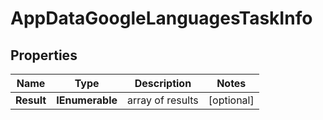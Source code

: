 # AppDataGoogleLanguagesTaskInfo


## Properties

| Name | Type | Description | Notes |
|------------ | ------------- | ------------- | -------------|
**Result** | **IEnumerable<AppDataGoogleLanguagesResultInfo>** | array of results |[optional]|